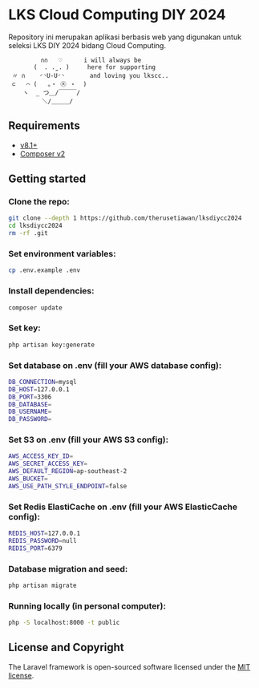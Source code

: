# LKS Cloud Computing DIY 2024

Repository ini merupakan aplikasi berbasis web yang digunakan untuk seleksi LKS DIY 2024 bidang Cloud Computing.

```
‌‌         ∩∩   ♡      i will always be
       (  . .̫ . )     here for supporting
 〃 ∩    ◜◝U-U◜◝       and loving you lkscc..
 ⊂   ⌒ (   。・ ㉨ ・  )
    ヽ  _ つ＿/￣￣￣/
　 　     ＼/＿＿＿/
```

## Requirements
 - [v8.1+](https://www.php.net/)
 - [Composer v2](https://yarnpkg.com/en/docs/install)
## Getting started
### Clone the repo:
```bash
git clone --depth 1 https://github.com/therusetiawan/lksdiycc2024
cd lksdiycc2024
rm -rf .git
```

### Set environment variables:
```bash
cp .env.example .env
```

### Install dependencies:
```bash
composer update
```

### Set key:
```bash
php artisan key:generate
```

### Set database on .env (fill your AWS database config):
```bash
DB_CONNECTION=mysql
DB_HOST=127.0.0.1
DB_PORT=3306
DB_DATABASE=
DB_USERNAME=
DB_PASSWORD=
```

### Set S3 on .env (fill your AWS S3 config):
```bash
AWS_ACCESS_KEY_ID=
AWS_SECRET_ACCESS_KEY=
AWS_DEFAULT_REGION=ap-southeast-2
AWS_BUCKET=
AWS_USE_PATH_STYLE_ENDPOINT=false
```

### Set Redis ElastiCache on .env (fill your AWS ElasticCache config):
```bash
REDIS_HOST=127.0.0.1
REDIS_PASSWORD=null
REDIS_PORT=6379
```

### Database migration and seed:
```bash
php artisan migrate
```

### Running locally (in personal computer):
```bash
php -S localhost:8000 -t public
```

## License and Copyright

The Laravel framework is open-sourced software licensed under the [MIT license](https://opensource.org/licenses/MIT).
